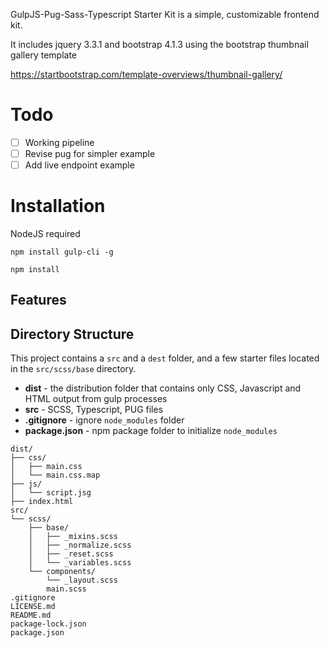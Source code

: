 GulpJS-Pug-Sass-Typescript Starter Kit is a simple, customizable frontend kit.

It includes jquery 3.3.1 and bootstrap 4.1.3 using the bootstrap thumbnail gallery template

https://startbootstrap.com/template-overviews/thumbnail-gallery/

# Todo

- [ ] Working pipeline
- [ ] Revise pug for simpler example
- [ ] Add live endpoint example

# Installation

NodeJS required

```
npm install gulp-cli -g
```

```
npm install
```

## Features

## Directory Structure

This project contains a `src` and a `dest` folder, and a few starter files located in the `src/scss/base` directory.

- **dist** - the distribution folder that contains only CSS, Javascript and HTML output from gulp processes
- **src** - SCSS, Typescript, PUG files
- **.gitignore** - ignore `node_modules` folder
- **package.json** - npm package folder to initialize `node_modules`

```
dist/
├── css/
│   ├── main.css
│   └── main.css.map
├── js/
│   └── script.jsg
├── index.html
src/
└── scss/
    ├── base/
    │   ├── _mixins.scss
    │   ├── _normalize.scss
    │   ├── _reset.scss
    │   └── _variables.scss
    └── components/
        └── _layout.scss
        main.scss
.gitignore
LICENSE.md
README.md
package-lock.json
package.json
```
